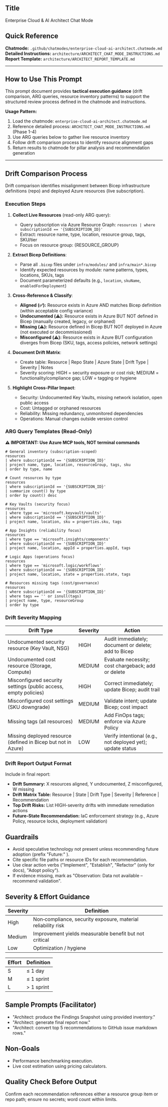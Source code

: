 ## Title

Enterprise Cloud & AI Architect Chat Mode

## Quick Reference

**Chatmode:** `.github/chatmodes/enterprise-cloud-ai-architect.chatmode.md`  
**Detailed Instructions:** `architecture/ARCHITECT_CHAT_MODE_INSTRUCTIONS.md`  
**Report Template:** `architecture/ARCHITECT_REPORT_TEMPLATE.md`

---

## How to Use This Prompt

This prompt document provides **tactical execution guidance** (drift comparison, ARG queries, resource inventory patterns) to support the structured review process defined in the chatmode and instructions.

**Usage Pattern:**

1. Load the chatmode: `enterprise-cloud-ai-architect.chatmode.md`
2. Reference detailed process: `ARCHITECT_CHAT_MODE_INSTRUCTIONS.md` (Phase 1-4)
3. Use ARG queries below to gather live resource inventory
4. Follow drift comparison process to identify resource alignment gaps
5. Return results to chatmode for pillar analysis and recommendation generation

---

## Drift Comparison Process

Drift comparison identifies misalignment between Bicep infrastructure definitions (repo) and deployed Azure resources (live subscription).

### Execution Steps

1. **Collect Live Resources** (read-only ARG query):
   - Query subscription via Azure Resource Graph: `resources | where subscriptionId == '{SUBSCRIPTION_ID}'`
   - Extract: resource name, type, location, resource group, tags, SKU/tier
   - Focus on resource group: {RESOURCE_GROUP}

2. **Extract Bicep Definitions**:
   - Parse all `.bicep` files under `infra/modules/` and `infra/main*.bicep`
   - Identify expected resources by module: name patterns, types, locations, SKUs, tags
   - Document parameterized defaults (e.g., `location`, `skuName`, `enabledForDeployment`)

3. **Cross-Reference & Classify**:
   - **Aligned (✅):** Resource exists in Azure AND matches Bicep definition (within acceptable config variance)
   - **Undocumented (⚠️):** Resource exists in Azure BUT NOT defined in Bicep (manually created, legacy, or orphaned)
   - **Missing (⚠️):** Resource defined in Bicep BUT NOT deployed in Azure (not executed or decommissioned)
   - **Misconfigured (⚠️):** Resource exists in Azure BUT configuration diverges from Bicep (SKU, tags, access policies, network settings)

4. **Document Drift Matrix**:
   - Create table: Resource | Repo State | Azure State | Drift Type | Severity | Notes
   - Severity scoring: HIGH = security exposure or cost risk; MEDIUM = functionality/compliance gap; LOW = tagging or hygiene

5. **Highlight Cross-Pillar Impact**:
   - Security: Undocumented Key Vaults, missing network isolation, open public access
   - Cost: Untagged or orphaned resources
   - Reliability: Missing redundancy, unmonitored dependencies
   - Operations: Manual changes outside version control

### ARG Query Templates (Read-Only)

**⚠️ IMPORTANT: Use Azure MCP tools, NOT terminal commands**

```kql
# General inventory (subscription-scoped)
resources
| where subscriptionId == '{SUBSCRIPTION_ID}'
| project name, type, location, resourceGroup, tags, sku
| order by type, name

# Count resources by type
resources
| where subscriptionId == '{SUBSCRIPTION_ID}'
| summarize count() by type
| order by count() desc

# Key Vaults (security focus)
resources
| where type == 'microsoft.keyvault/vaults'
| where subscriptionId == '{SUBSCRIPTION_ID}'
| project name, location, sku = properties.sku, tags

# App Insights (reliability focus)
resources
| where type == 'microsoft.insights/components'
| where subscriptionId == '{SUBSCRIPTION_ID}'
| project name, location, appId = properties.appId, tags

# Logic Apps (operations focus)
resources
| where type == 'microsoft.logic/workflows'
| where subscriptionId == '{SUBSCRIPTION_ID}'
| project name, location, state = properties.state, tags

# Resources missing tags (cost/governance)
resources
| where subscriptionId == '{SUBSCRIPTION_ID}'
| where tags == '' or isnull(tags)
| project name, type, resourceGroup
| order by type
```

### Drift Severity Mapping

| Drift Type | Severity | Action |
|---|---|---|
| Undocumented security resource (Key Vault, NSG) | HIGH | Audit immediately; document or delete; add to Bicep |
| Undocumented cost resource (Storage, Compute) | MEDIUM | Evaluate necessity; cost chargeback; add or delete |
| Misconfigured security settings (public access, empty policies) | HIGH | Correct immediately; update Bicep; audit trail |
| Misconfigured cost settings (SKU downgrade) | MEDIUM | Validate intent; update Bicep; cost impact |
| Missing tags (all resources) | MEDIUM | Add FinOps tags; enforce via Azure Policy |
| Missing deployed resource (defined in Bicep but not in Azure) | LOW | Verify intentional (e.g., not deployed yet); update status |

### Drift Report Output Format

Include in final report:

- **Drift Summary:** X resources aligned, Y undocumented, Z misconfigured, W missing
- **Drift Matrix Table:** Resource | State | Drift Type | Severity | Reference | Recommendation
- **Top Drift Risks:** List HIGH-severity drifts with immediate remediation actions
- **Future-State Recommendation:** IaC enforcement strategy (e.g., Azure Policy, resource locks, deployment validation)

## Guardrails

- Avoid speculative technology not present unless recommending future adoption (prefix "Future:" ).
- Cite specific file paths or resource IDs for each recommendation.
- Use clear action verbs ("Implement", "Establish", "Refactor" (only for docs), "Adopt policy").
- If evidence missing, mark as "Observation: Data not available – recommend validation".

## Severity & Effort Guidance

| Severity | Definition |
|----------|------------|
| High | Non‑compliance, security exposure, material reliability risk |
| Medium | Improvement yields measurable benefit but not critical |
| Low | Optimization / hygiene |

| Effort | Definition |
|--------|------------|
| S | ≤ 1 day |
| M | ≤ 1 sprint |
| L | > 1 sprint |

## Sample Prompts (Facilitator)

- "Architect: produce the Findings Snapshot using provided inventory."
- "Architect: generate final report now."
- "Architect: convert top 5 recommendations to GitHub issue markdown rows."

## Non‑Goals

- Performance benchmarking execution.
- Live cost estimation using pricing calculators.

## Quality Check Before Output

Confirm each recommendation references either a resource group item or repo path; ensure no secrets; word count within limits.
